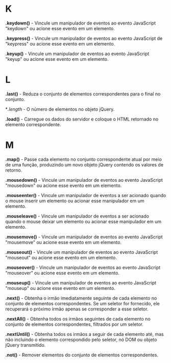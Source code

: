 # K

**.keydown()** - Vincule um manipulador de eventos ao evento JavaScript "keydown" ou acione esse evento em um elemento.

**.keypress()** - Vincule um manipulador de eventos ao evento JavaScript de "keypress" ou acione esse evento em um elemento.

**.keyup()** - Vincule um manipulador de eventos ao evento JavaScript "keyup" ou acione esse evento em um elemento.

# L

**.last()** - Reduza o conjunto de elementos correspondentes para o final no conjunto.

**.length* - O número de elementos no objeto jQuery.

**.load()** - Carregue os dados do servidor e coloque o HTML retornado no elemento correspondente.

# M 

**.map()** - Passe cada elemento no conjunto correspondente atual por meio de uma função, produzindo um novo objeto jQuery contendo os valores de retorno.

**.mousedown()** - Vincule um manipulador de eventos ao evento JavaScript "mousedown" ou acione esse evento em um elemento.

**.mouseenter()** - Vincule um manipulador de eventos a ser acionado quando o mouse inserir um elemento ou acionar esse manipulador em um elemento.

**.mouseleave()** - Vincule um manipulador de eventos a ser acionado quando o mouse deixar um elemento ou acionar esse manipulador em um elemento.

**.mousemove()** - Vincule um manipulador de eventos ao evento JavaScript "mousemove" ou acione esse evento em um elemento.

**.mouseout()** - Vincule um manipulador de eventos ao evento JavaScript "mouseout" ou acione esse evento em um elemento.

**.mouseover()** - Vincule um manipulador de eventos ao evento JavaScript "mouseover" ou acione esse evento em um elemento.

**.mouseup()** - Vincule um manipulador de eventos ao evento JavaScript "mouseup" ou acione esse evento em um elemento.

**.next()** - Obtenha o irmão imediatamente seguinte de cada elemento no conjunto de elementos correspondentes. Se um seletor for fornecido, ele recuperará o próximo irmão apenas se corresponder a esse seletor. 

**.nextAll()** - Obtenha todos os irmãos seguintes de cada elemento no conjunto de elementos correspondentes, filtrados por um seletor.

**.nextUntil()** - Obtenha todos os irmãos a seguir de cada elemento até, mas não incluindo o elemento correspondido pelo seletor, nó DOM ou objeto jQuery transmitido.

**.not()** - Remover elementos do conjunto de elementos correspondentes.
